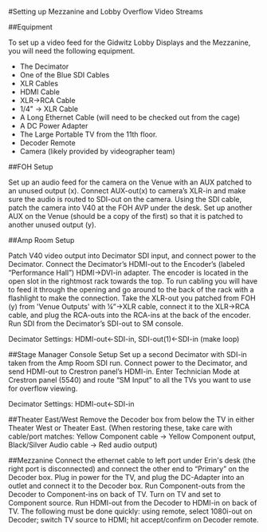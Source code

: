 #Setting up Mezzanine and Lobby Overflow Video Streams

##Equipment

To set up a video feed for the Gidwitz Lobby Displays and the Mezzanine,
you will need the following equipment.

* The Decimator
* One of the Blue SDI Cables
* XLR Cables
* HDMI Cable
* XLR->RCA Cable
* 1/4" -> XLR Cable
* A Long Ethernet Cable (will need to be checked out from the cage)
* A DC Power Adapter 
* The Large Portable TV from the 11th floor.
* Decoder Remote
* Camera (likely provided by videographer team)

##FOH Setup

Set up an audio feed for the camera on the Venue with an AUX patched to an unused output (x). 
Connect AUX-out(x) to  camera’s XLR-in and make sure the audio is routed to SDI-out on the camera. 
Using the SDI cable, patch the camera into V40 at the FOH AVP under the desk. 
Set up another AUX on the Venue (should be a copy of the first) so that it is patched to another unused output (y).

##Amp Room Setup

Patch V40 video output into Decimator SDI input, and connect power to the Decimator. 
Connect the Decimator’s HDMI-out to the Encoder’s (labeled “Performance Hall”) HDMI->DVI-in adapter. 
The encoder is located in the open slot in the rightmost rack towards the top. 
To run cabling you will have to feed it through the opening and go around to the back of the rack with a flashlight to make the connection. 
Take the XLR-out you patched from FOH (y) from 'Venue Outputs' with ¼”->XLR cable, connect it to the XLR->RCA cable, and plug the RCA-outs into the RCA-ins at the back of the  encoder. Run SDI from the Decimator’s SDI-out to SM console.

Decimator Settings: HDMI-out<-SDI-in, SDI-out(1)<-SDI-in (make loop)

##Stage Manager Console Setup
Set up a second Decimator with SDI-in taken from the Amp Room SDI run. 
Connect power to the Decimator, and send HDMI-out to Crestron panel’s HDMI-in. Enter Technician Mode at Crestron panel (5540) and route “SM Input” to all the TVs you want to use for overflow viewing.

Decimator Settings: HDMI-out<-SDI-in

##Theater East/West
Remove the Decoder box from below the TV in either Theater West or Theater East.
(When restoring these, take care with cable/port matches: Yellow Component cable -> Yellow Component output, Black/Silver Audio cable -> Red audio output)

##Mezzanine
Connect the ethernet cable to left port under Erin's desk (the right port is disconnected) and connect the other end to “Primary” on the Decoder box. 
Plug in power for the TV, and plug the DC-Adapter into an outlet and connect it to the Decoder box. 
Run Component-outs from the Decoder to Component-ins on back of TV. 
Turn on TV and set to Component source. 
Run HDMI-out from the Decoder to HDMI-in on back of TV. 
The following must be done quickly: using remote, select 1080i-out on Decoder; switch TV source to HDMI; hit accept/confirm on Decoder remote.



